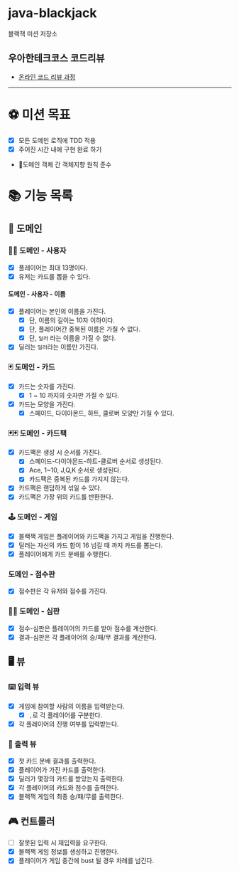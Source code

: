 # java-blackjack

블랙잭 미션 저장소

## 우아한테크코스 코드리뷰

- [온라인 코드 리뷰 과정](https://github.com/woowacourse/woowacourse-docs/blob/master/maincourse/README.md)

---

# ⚽️ 미션 목표

- [x] 모든 도메인 로직에 TDD 적용
- [x] 주어진 시간 내에 구현 완료 하기
- 🤔도메인 객체 간 객체지향 원칙 준수

# 📚 기능 목록

## 👥 도메인

### 🙋‍♂️ 도메인 - 사용자

- [x] 플레이어는 최대 13명이다.
- [x] 유저는 카드를 뽑을 수 있다.

#### 도메인 - 사용자 - 이름

- [x] 플레이어는 본인의 이름을 가진다.
    - [x] 단, 이름의 길이는 10자 이하이다.
    - [x] 단, 플레이어간 중복된 이름은 가질 수 없다.
    - [x] 단, `딜러` 라는 이름을 가질 수 없다.

- [x] 딜러는 `딜러`라는 이름만 가진다.

### 🃏️ 도메인 - 카드

- [x] 카드는 숫자를 가진다.
    - [x] 1 ~ 10 까지의 숫자만 가질 수 있다.
- [x] 카드는 모양을 가진다.
    - [x] 스페이드, 다이아몬드, 하트, 클로버 모양만 가질 수 있다.

### 🃏🃏 도메인 - 카드팩

- [x] 카드팩은 생성 시 순서를 가진다.
    - [x] 스페이드-다이아몬드-하트-클로버 순서로 생성된다.
    - [x] Ace, 1~10, J,Q,K 순서로 생성된다.
    - [x] 카드팩은 중복된 카드를 가지지 않는다.
- [x] 카드팩은 랜덤하게 섞일 수 있다.
- [x] 카드팩은 가장 위의 카드를 반환한다.

### 🕹️ 도메인 - 게임

- [x] 블랙잭 게임은 플레이어와 카드팩을 가지고 게임을 진행한다.
- [x] 딜러는 자신의 카드 합이 16 넘길 때 까지 카드를 뽑는다.
- [x] 플레이어에게 카드 분배를 수행한다.

### 도메인 - 점수판

- [x] 점수판은 각 유저와 점수를 가진다.

### 🧑‍⚖️ 도메인 - 심판

- [x] 점수-심판은 플레이어의 카드를 받아 점수를 계산한다.
- [x] 결과-심판은 각 플레이어의 승/패/무 결과를 계산한다.

## 🖥️ 뷰

### ⌨️ 입력 뷰

- [x] 게임에 참여할 사람의 이름을 입력받는다.
    - [x] `,`로 각 플레이어를 구분한다.
- [x] 각 플레이어의 진행 여부를 입력받는다.

### 👀️ 출력 뷰

- [x] 첫 카드 분배 결과를 출력한다.
- [x] 플레이어가 가진 카드를 출력한다.
- [x] 딜러가 몇장의 카드를 받았는지 출력한다.
- [x] 각 플레이어의 카드와 점수를 출력한다.
- [x] 블랙잭 게임의 최종 승/패/무를 출력한다.

## 🎮 컨트롤러

- [ ] 잘못된 입력 시 재입력을 요구한다.
- [x] 블랙잭 게임 정보를 생성하고 진행한다.
- [x] 플레이어가 게임 중간에 bust 될 경우 차례를 넘긴다.

